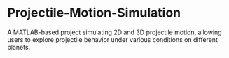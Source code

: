 # Projectile-Motion-Simulation
A MATLAB-based project simulating 2D and 3D projectile motion, allowing users to explore projectile behavior under various conditions on different planets.
